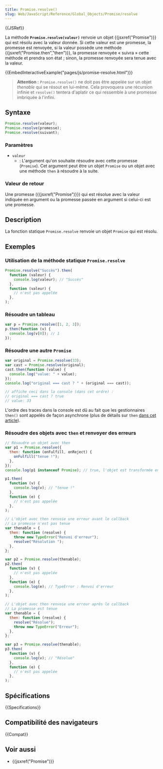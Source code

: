 ```yaml
---
title: Promise.resolve()
slug: Web/JavaScript/Reference/Global_Objects/Promise/resolve
---
```


{{JSRef}}

La méthode **`Promise.resolve(valeur)`** renvoie un objet {{jsxref("Promise")}} qui est résolu avec la valeur donnée. Si cette valeur est une promesse, la promesse est renvoyée, si la valeur possède une méthode {{jsxref("Promise.then","then")}}, la promesse renvoyée « suivra » cette méthode et prendra son état ; sinon, la promesse renvoyée sera tenue avec la valeur.

{{EmbedInteractiveExample("pages/js/promise-resolve.html")}}

> **Attention :** `Promise.resolve()` ne doit pas être appelée sur un objet _thenable_ qui se résout en lui-même. Cela provoquera une récursion infinie et `resolve()` tentera d'aplatir ce qui ressemble à une promesse imbriquée à l'infini.

## Syntaxe

```js
Promise.resolve(valeur);
Promise.resolve(promesse);
Promise.resolve(suivant);
```

### Paramètres

- `valeur`
  - : L'argument qu'on souhaite résoudre avec cette promesse (`Promise`). Cet argument peut être un objet `Promise` ou un objet avec une méthode `then` à résoudre à la suite.

### Valeur de retour

Une promesse ({{jsxref("Promise")}}) qui est résolue avec la valeur indiquée en argument ou la promesse passée en argument si celui-ci est une promesse.

## Description

La fonction statique `Promise.resolve` renvoie un objet `Promise` qui est résolu.

## Exemples

### Utilisation de la méthode statique `Promise.resolve`

```js
Promise.resolve("Succès").then(
  function (valeur) {
    console.log(valeur); // "Succès"
  },
  function (valeur) {
    // n'est pas appelée
  },
);
```

### Résoudre un tableau

```js
var p = Promise.resolve([1, 2, 3]);
p.then(function (v) {
  console.log(v[0]); // 1
});
```

### Résoudre une autre `Promise`

```js
var original = Promise.resolve(33);
var cast = Promise.resolve(original);
cast.then(function (value) {
  console.log("value: " + value);
});
console.log("original === cast ? " + (original === cast));

// affiche ceci dans la console (dans cet ordre) :
// original === cast ? true
// value: 33
```

L'ordre des traces dans la console est dû au fait que les gestionnaires `then()` sont appelés de façon asynchrone (plus de détails sur `then` [dans cet article](/fr/docs/Web/JavaScript/Reference/Objets_globaux/Promise/then#Valeur_de_retour)).

### Résoudre des objets avec `then` et renvoyer des erreurs

```js
// Résoudre un objet avec then
var p1 = Promise.resolve({
  then: function (onFulfill, onReject) {
    onFulfill("tenue !");
  },
});
console.log(p1 instanceof Promise); // true, l'objet est transformée en une Promise

p1.then(
  function (v) {
    console.log(v); // "tenue !"
  },
  function (e) {
    // n'est pas appelée
  },
);

// L'objet avec then renvoie une erreur avant le callback
// La promesse n'est pas tenue
var thenable = {
  then: function (resolve) {
    throw new TypeError("Renvoi d'erreur");
    resolve("Résolution ");
  },
};

var p2 = Promise.resolve(thenable);
p2.then(
  function (v) {
    // n'est pas appelée
  },
  function (e) {
    console.log(e); // TypeError : Renvoi d'erreur
  },
);

// L'objet avec then renvoie une erreur après le callback
// La promesse est tenue
var thenable = {
  then: function (resolve) {
    resolve("Résolue");
    throw new TypeError("Erreur");
  },
};

var p3 = Promise.resolve(thenable);
p3.then(
  function (v) {
    console.log(v); // "Résolue"
  },
  function (e) {
    // n'est pas appelée
  },
);
```

## Spécifications

{{Specifications}}

## Compatibilité des navigateurs

{{Compat}}

## Voir aussi

- {{jsxref("Promise")}}
